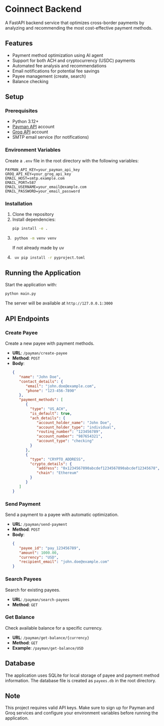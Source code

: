 # Coinnect Backend

A FastAPI backend service that optimizes cross-border payments by analyzing and recommending the most cost-effective payment methods.

## Features

- Payment method optimization using AI agent
- Support for both ACH and cryptocurrency (USDC) payments
- Automated fee analysis and recommendations
- Email notifications for potential fee savings
- Payee management (create, search)
- Balance checking

## Setup

### Prerequisites

- Python 3.12+
- [Payman API](https://paymanai.com/) account
- [Groq API](https://groq.com/) account 
- SMTP email service (for notifications)

### Environment Variables

Create a `.env` file in the root directory with the following variables:

```
PAYMAN_API_KEY=your_payman_api_key
GROQ_API_KEY=your_groq_api_key
EMAIL_HOST=smtp.example.com
EMAIL_PORT=587
EMAIL_USERNAME=your_email@example.com
EMAIL_PASSWORD=your_email_password
```

### Installation

1. Clone the repository
2. Install dependencies:
    ```bash
    pip install -e .
    ```
3. ```bash
    python -m venv venv
    ```
    If not already made by uv
4. ```bash
    uv pip install -r pyproject.toml
    ```

## Running the Application

Start the application with:

```bash
python main.py
```

The server will be available at `http://127.0.0.1:3000`

## API Endpoints

### Create Payee

Create a new payee with payment methods.

- **URL**: `/payman/create-payee`
- **Method**: `POST`
- **Body**:
  ```json
  {
     "name": "John Doe",
     "contact_details": {
        "email": "john.doe@example.com",
        "phone": "123-456-7890"
     },
     "payment_methods": [
        {
          "type": "US_ACH",
          "is_default": true,
          "ach_details": {
             "account_holder_name": "John Doe",
             "account_holder_type": "individual",
             "routing_number": "123456789",
             "account_number": "987654321",
             "account_type": "checking"
          }
        },
        {
          "type": "CRYPTO_ADDRESS",
          "crypto_details": {
             "address": "0x1234567890abcdef1234567890abcdef12345678",
             "chain": "Ethereum"
          }
        }
     ]
  }
  ```

### Send Payment

Send a payment to a payee with automatic optimization.

- **URL**: `/payman/send-payment`
- **Method**: `POST`
- **Body**:
  ```json
  {
     "payee_id": "pay_123456789",
     "amount": 1000.00,
     "currency": "USD",
     "recipient_email": "john.doe@example.com"
  }
  ```

### Search Payees

Search for existing payees.

- **URL**: `/payman/search-payees`
- **Method**: `GET`

### Get Balance

Check available balance for a specific currency.

- **URL**: `/payman/get-balance/{currency}`
- **Method**: `GET`
- **Example**: `/payman/get-balance/USD`

## Database

The application uses SQLite for local storage of payee and payment method information. The database file is created as `payees.db` in the root directory.

## Note

This project requires valid API keys. Make sure to sign up for Payman and Groq services and configure your environment variables before running the application.